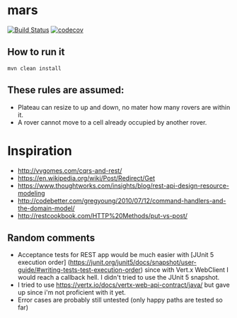 # mars

[![Build Status](https://travis-ci.org/rodolfodpk/mars.svg?branch=master)](https://travis-ci.org/rodolfodpk/mars)
[![codecov](https://codecov.io/gh/rodolfodpk/mars/branch/master/graph/badge.svg)](https://codecov.io/gh/rodolfodpk/mars)

## How to run it

```
mvn clean install

```

## These rules are assumed:
* Plateau can resize to up and down, no mater how many rovers are within it.
* A rover cannot move to a cell already occupied by another rover.

# Inspiration
* http://vvgomes.com/cqrs-and-rest/
* https://en.wikipedia.org/wiki/Post/Redirect/Get
* https://www.thoughtworks.com/insights/blog/rest-api-design-resource-modeling
* http://codebetter.com/gregyoung/2010/07/12/command-handlers-and-the-domain-model/
* http://restcookbook.com/HTTP%20Methods/put-vs-post/

## Random comments
* Acceptance tests for REST app would be much easier with [JUnit 5 execution order] (https://junit.org/junit5/docs/snapshot/user-guide/#writing-tests-test-execution-order)
since with Vert.x WebClient I would reach a callback hell. I didn't tried to use the JUnit 5 snapshot.
* I tried to use https://vertx.io/docs/vertx-web-api-contract/java/ but gave up since i'm not proficient with it yet. 
* Error cases are probably still untested (only happy paths are tested so far)

## 
